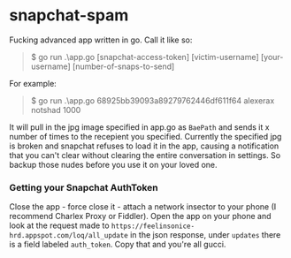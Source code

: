 snapchat-spam
===

Fucking advanced app written in go. Call it like so:
> $ go run .\app.go [snapchat-access-token] [victim-username] [your-username] [number-of-snaps-to-send]

For example:
> $ go run .\app.go 68925bb39093a89279762446df611f64 alexerax notshad 1000

It will pull in the jpg image specified in app.go as `BaePath` and sends it x number of times to the recepient 
you specified. Currently the specified jpg is broken and snapchat refuses to load it in the app, causing a 
notification that you can't clear without clearing the entire conversation in settings. So backup those nudes 
before you use it on your loved one.

### Getting your Snapchat AuthToken
Close the app - force close it - attach a network insector to your phone (I recommend Charlex Proxy or Fiddler). 
Open the app on your phone and look at the request made to `https://feelinsonice-hrd.appspot.com/loq/all_update` 
in the json response, under `updates` there is a field labeled `auth_token`. Copy that and you're all gucci.


